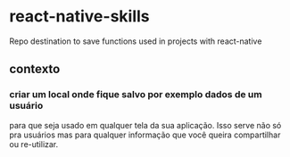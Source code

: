 # react-native-skills
Repo destination to save functions used in projects with react-native


## contexto
### criar um local onde fique salvo por exemplo dados de um usuário
para que seja usado em qualquer tela da sua aplicação. Isso serve não 
só pra usuários mas para qualquer informação que você queira compartilhar ou re-utilizar.
